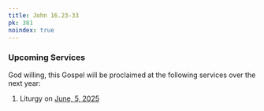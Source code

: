 ```yaml
---
title: John 16.23-33
pk: 381
noindex: true
---
```


### Upcoming Services

God willing, this Gospel will be proclaimed at the following services over the next year:


1. Liturgy on [June,  5, 2025](https://orthocal.info/readings/gregorian/2025/06/05/)
